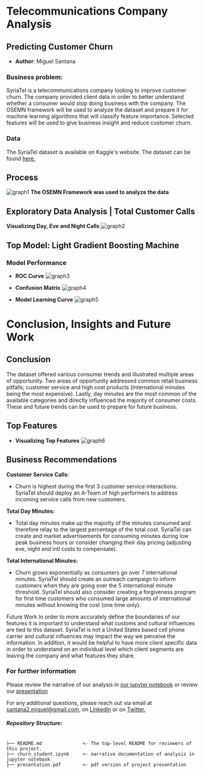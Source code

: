 # Telecommunications Company Analysis 
## Predicting Customer Churn

* **Author**: Miguel Santana

### Business problem:
SyriaTel is a telecommunications company looking to improve customer churn. The company provided client data in order to better understand whether a consumer would stop doing business with the company. The OSEMN framework will be used to analyze the dataset and prepare it for machine learning algorithms that will classify feature importance. Selected features will be used to give business insight and reduce customer churn.

### Data
The SyriaTel dataset is available on Kaggle's website. The dataset can be found [here.](https://www.kaggle.com/becksddf/churn-in-telecoms-dataset) 

## Process
![graph1](/images/OSEMN.png)
**The OSEMN Framework was used to analyze the data**

## Exploratory Data Analysis | Total Customer Calls
**Visualizing Day, Eve and Night Calls**
![graph2](/images/totalcalls.png)

## Top Model: Light Gradient Boosting Machine 
### Model Performance
* **ROC Curve**
![graph3](/images/RocAuc.png)

* **Confusion Matrix**
![graph4](/images/confusion.png)

* **Model Learning Curve**
![graph5](/images/learningcurve.png)

# Conclusion, Insights and Future Work
## Conclusion
The dataset offered various consumer trends and illustrated multiple areas of opportunity. Two areas of opportunity addressed common retail business pitfalls; customer service and high cost products (international minutes being the most expensive). Lastly, day minutes are the most common of the available categories and directly influenced the majority of consumer costs. These and future trends can be used to prepare for future business.

## Top Features
* **Visualizing Top Features**
![graph6](/images/graphedfeatures.png)

## Business Recommendations 

**Customer Service Calls:**
* Churn is highest during the first 3 customer service interactions. SyriaTel should deploy an A-Team of high performers to address  incoming service calls from new customers.  

**Total Day Minutes:**
* Total day minutes make up the majority of the minutes consumed and therefore relay to the largest percentage of the total cost. SyriaTel can create and market advertisements for consuming minutes during low peak business hours or consider changing their day pricing (adjusting eve, night and intl costs to compensate).

**Total International Minutes:**
* Churn grows exponentially as consumers go over 7 international minutes. SyriaTel should create an outreach campaign to inform customers when they are going over the 5 international minute threshold. SyriaTel should also consider creating a forgiveness program for first time customers who consumed large amounts of international minutes without knowing the cost (one time only). 

Future Work
In order to more accurately define the boundaries of our features it is important to understand what customs and cultural influences are tied to this dataset. SyriaTel is not a United States based cell phone carrier and cultural influences may impact the way we perceive the information. In addition, it would be helpful to have more client specific data in order to understand on an individual level which client segments are leaving the company and what features they share. 

### For further information
Please review the narrative of our analysis in [our jupyter notebook](./churn_student.ipynb) or review our [presentation](/powerpoint/powerpoint.pdf)

For any additional questions, please reach out via email at santana2.miguel@gmail.com, on [LinkedIn](https://www.linkedin.com/in/miguel-angel-santana-ii-mba-51467276/) or on [Twitter.](https://twitter.com/msantana_ds)


##### Repository Structure:

```

├── README.md               <- The top-level README for reviewers of this project.
├── churn_student.ipynb     <- narrative documentation of analysis in jupyter notebook
├── presentation.pdf        <- pdf version of project presentation

```

